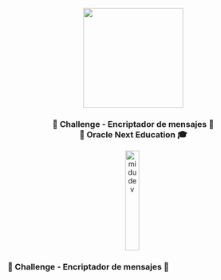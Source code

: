 <p align="center" width="300">
    <img align="center" width="200" src="https://i.ibb.co/BgCh98K/Imagen.png" />
    <h3 align="center">🔑 Challenge - Encriptador de mensajes 🔐 <br> 🍵 Oracle Next Education 🎓 </h3>
 </p>
 <p align="center">
   <a href="https://twitch.tv/midudev" target="blank" style='margin-right:4px'>
    <img align="center" src="[https://cdn.jsdelivr.net/npm/simple-icons@3.0.1/icons/twitch.svg](https://www.alejandrolopezparra.es/img/posts/GitHub-Pages.png)" alt="midudev" height="200px" width="28px" />
  </a>

</p>
 
### 🔑 Challenge - Encriptador de mensajes 🔐

